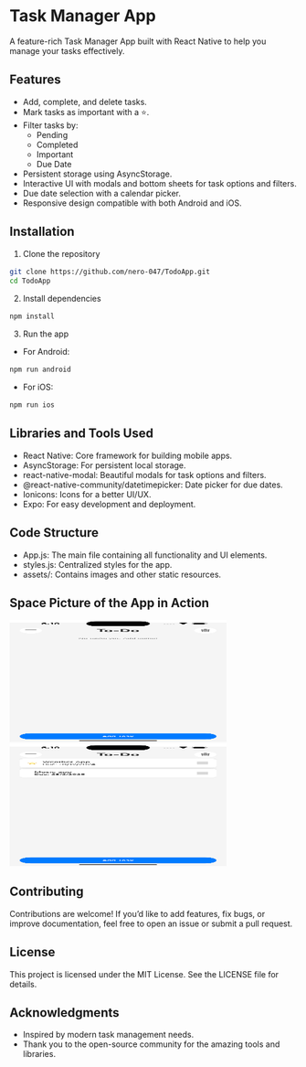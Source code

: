 # Task Manager App

A feature-rich Task Manager App built with React Native to help you manage your tasks effectively.

## Features

*   Add, complete, and delete tasks.
*   Mark tasks as important with a ⭐.
*   Filter tasks by:
    *   Pending
    *   Completed
    *   Important
    *   Due Date
*   Persistent storage using AsyncStorage.
*   Interactive UI with modals and bottom sheets for task options and filters.
*   Due date selection with a calendar picker.
*   Responsive design compatible with both Android and iOS.


## Installation

1.  Clone the repository
```bash
git clone https://github.com/nero-047/TodoApp.git
cd TodoApp
```
2.  Install dependencies
```bash
npm install
```
3.  Run the app
*   For Android:
```bash
npm run android
```
*   For iOS:
```bash
npm run ios
```

## Libraries and Tools Used

*   React Native: Core framework for building mobile apps.
*   AsyncStorage: For persistent local storage.
*   react-native-modal: Beautiful modals for task options and filters.
*   @react-native-community/datetimepicker: Date picker for due dates.
*   Ionicons: Icons for a better UI/UX.
*   Expo: For easy development and deployment.

## Code Structure

*   App.js: The main file containing all functionality and UI elements.
*   styles.js: Centralized styles for the app.
*   assets/: Contains images and other static resources.

## Space Picture of the App in Action

<img src="https://github.com/nero-047/TodoApp/blob/main/assets/sh_2.png" style="width: 380px; aspect-ratio: 16 / 9;">   <img src="https://github.com/nero-047/TodoApp/blob/main/assets/sh_1.png" style="width: 380px; aspect-ratio: 16 / 9;">

## Contributing

Contributions are welcome! If you’d like to add features, fix bugs, or improve documentation, feel free to open an issue or submit a pull request.

## License

This project is licensed under the MIT License. See the LICENSE file for details.

## Acknowledgments

*   Inspired by modern task management needs.
*   Thank you to the open-source community for the amazing tools and libraries.
